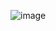 ![image](https://github.com/marco-carvalho/brasil-eleicoes/assets/15821724/46f786e4-d244-4bba-8d7e-0e9db6ad9ce4)

